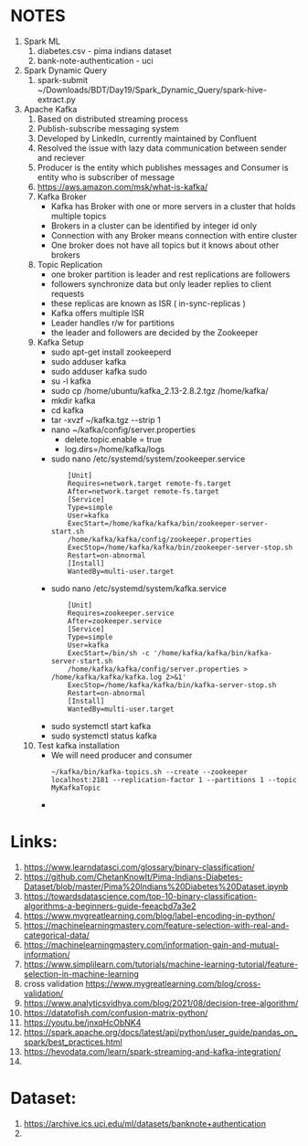 # NOTES

1. Spark ML
	1. diabetes.csv - pima indians dataset
	2. bank-note-authentication - uci
2. Spark Dynamic Query
	1. spark-submit ~/Downloads/BDT/Day19/Spark_Dynamic_Query/spark-hive-extract.py 
3. Apache Kafka 
	1. Based on distributed streaming process
	2. Publish-subscribe messaging system
	3. Developed by LinkedIn, currently maintained by Confluent
	4. Resolved the issue with lazy data communication between sender and reciever
	5. Producer is the entity which publishes messages and Consumer is entity who is subscriber of message
	6. https://aws.amazon.com/msk/what-is-kafka/
	7. Kafka Broker
		* Kafka has Broker with one or more servers in a cluster that holds multiple topics
		* Brokers in a cluster can be identified by integer id only
		* Connection with any Broker means connection with entire cluster
		* One broker does not have all topics but it knows about other brokers
	8. Topic Replication
		- one broker partition is leader and rest replications are followers
		- followers synchronize data but only leader replies to client requests
		- these replicas are known as ISR  ( in-sync-replicas ) 
		- Kafka offers multiple ISR
		- Leader handles r/w for partitions
		- the leader and followers are decided by the Zookeeper
	9. Kafka Setup
		- sudo apt-get install zookeeperd
		- sudo adduser kafka
		- sudo adduser kafka sudo
		- su -l kafka
		- sudo cp /home/ubuntu/kafka_2.13-2.8.2.tgz /home/kafka/
		- mkdir kafka
		- cd kafka
		- tar -xvzf ~/kafka.tgz --strip 1
		- nano ~/kafka/config/server.properties
			+ delete.topic.enable = true
			+ log.dirs=/home/kafka/logs
		- sudo nano /etc/systemd/system/zookeeper.service
			```
				[Unit]
				Requires=network.target remote-fs.target
				After=network.target remote-fs.target
				[Service]
				Type=simple
				User=kafka
				ExecStart=/home/kafka/kafka/bin/zookeeper-server-start.sh
				/home/kafka/kafka/config/zookeeper.properties
				ExecStop=/home/kafka/kafka/bin/zookeeper-server-stop.sh
				Restart=on-abnormal
				[Install]
				WantedBy=multi-user.target
			```
		- sudo nano /etc/systemd/system/kafka.service
			```
				[Unit]
				Requires=zookeeper.service
				After=zookeeper.service
				[Service]
				Type=simple
				User=kafka
				ExecStart=/bin/sh -c '/home/kafka/kafka/bin/kafka-server-start.sh
				/home/kafka/kafka/config/server.properties > /home/kafka/kafka/kafka.log 2>&1'
				ExecStop=/home/kafka/kafka/bin/kafka-server-stop.sh
				Restart=on-abnormal
				[Install]
				WantedBy=multi-user.target
			```
		- sudo systemctl start kafka
		- sudo systemctl status kafka
	10. Test kafka installation
		* We will need producer and consumer
			```
			~/kafka/bin/kafka-topics.sh --create --zookeeper localhost:2181 --replication-factor 1 --partitions 1 --topic MyKafkaTopic 
			```
		* 

# Links:
1. https://www.learndatasci.com/glossary/binary-classification/
2. https://github.com/ChetanKnowIt/Pima-Indians-Diabetes-Dataset/blob/master/Pima%20Indians%20Diabetes%20Dataset.ipynb
3. https://towardsdatascience.com/top-10-binary-classification-algorithms-a-beginners-guide-feeacbd7a3e2
4. https://www.mygreatlearning.com/blog/label-encoding-in-python/
5. https://machinelearningmastery.com/feature-selection-with-real-and-categorical-data/
6. https://machinelearningmastery.com/information-gain-and-mutual-information/
7. https://www.simplilearn.com/tutorials/machine-learning-tutorial/feature-selection-in-machine-learning
8. cross validation https://www.mygreatlearning.com/blog/cross-validation/
9. https://www.analyticsvidhya.com/blog/2021/08/decision-tree-algorithm/
10. https://datatofish.com/confusion-matrix-python/
11. https://youtu.be/jnxqHcObNK4
12. https://spark.apache.org/docs/latest/api/python/user_guide/pandas_on_spark/best_practices.html
13. https://hevodata.com/learn/spark-streaming-and-kafka-integration/
14. 
# Dataset:
1. https://archive.ics.uci.edu/ml/datasets/banknote+authentication
2. 